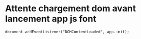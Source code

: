 # Attente chargement dom avant lancement app js font

`document.addEventListener("DOMContentLoaded", app.init);`
